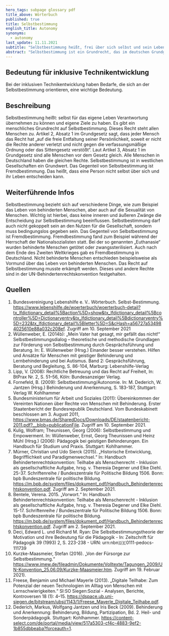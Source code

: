 ```yaml
---
hero_tags: subpage glossary pdf
title_above: Wörterbuch
published: true
title: Selbstbestimmung
english_title: Autonomy
synonyms:
  - autonomy
last_update: 11.11.2021
subtitle: "Selbstbestimmung heißt, frei über sich selbst und sein Leben entscheiden zu können."
abstract: "Selbstbestimmung ist ein Grundrecht, das im deutschen Grundgesetz steht. Es garantiert, dass jeder Mensch sein Leben selbst gestalten kann, eigene Ziele haben darf und diese auch verwirklichen kann. Natürlich gilt das auch für Menschen mit Behinderung. Sie können Unterstützung und Beratung bekommen, aber sie entscheiden selbst. Darin muss man sie stärken und stützen. Das nennt man „Empowerment“."
---
```


## Bedeutung für inklusive Technikentwicklung

Bei der inklusiven Technikentwicklung haben Bedarfe, die sich an der Selbstbestimmung orientieren, eine wichtige Bedeutung.

## Beschreibung

Selbstbestimmung heißt: selbst für das eigene Leben Verantwortung übernehmen zu können und eigene Ziele zu haben. Es gibt ein menschliches Grundrecht auf Selbstbestimmung. Dieses Recht steht allen Menschen zu. Artikel 2, Absatz 1 im Grundgesetz sagt, dass jeder Mensch das Recht hat „auf die freie Entfaltung seiner Persönlichkeit, soweit er nicht die Rechte anderer verletzt und nicht gegen die verfassungsmäßige Ordnung oder das Sittengesetz verstößt“. Laut Artikel 3, Absatz 1 im Grundgesetz sind alle Menschen vor dem Gesetz gleich. Alle Menschen in Deutschland haben die gleichen Rechte. Selbstbestimmung ist in westlichen Gesellschaften ein Grundwert. Das Gegenteil von Selbstbestimmung ist Fremdbestimmung. Das heißt, dass eine Person nicht selbst über sich und ihr Leben entscheiden kann.

## Weiterführende Infos

Selbstbestimmung bezieht sich auf verschiedene Dinge, wie zum Beispiel das Leben von behinderten Menschen, aber auch auf die Sexualität von Menschen. Wichtig ist hierbei, dass keine inneren und äußeren Zwänge die Entscheidung zur Selbstbestimmung beeinflussen. Selbstbestimmung darf auch nicht gekoppelt sein an den Nutzen für die Gesellschaft, sondern muss bedingungslos gegeben sein. Das Gegenteil von Selbstbestimmung ist Fremdbestimmung. Fremdbestimmung fand zum Beispiel während der Herrschaft der Nationalsozialisten statt. Bei der so genannten „Euthanasie“ wurden behinderte Menschen getötet oder zwangssterilisiert. Auch nach dem Ende des Zweiten Weltkrieges gab es Fremdbestimmung in Deutschland. Nicht behinderte Menschen entschieden beispielsweise als Vormund über das Leben von behinderten Menschen. Das Recht auf Selbstbestimmung musste erkämpft werden. Dieses und andere Rechte sind in der UN-Behindertenrechtskonvention festgehalten. 

## Quellen

1. Bundesvereinigung Lebenshilfe e. V.. Wörterbuch. Selbst-Bestimmung. <https://www.lebenshilfe.de/woerterbuch/woerterbuch-detail?tx_lfdictionary_detail%5Baction%5D=show&tx_lfdictionary_detail%5Bcontroller%5D=Dictionaryentry&tx_lfdictionary_detail%5Bdictionaryentry%5D=232&tx_lfdictionary_detail%5Bletter%5D=S&cHash=a56727a534984025610e88a032c208ef>. Zugriff am 10. September 2021
2. Wüllenweber, E. (2014b): „Mein Vater hat gesagt, mir gefällt das nicht!“ Selbstbestimmungsdialog – theoretische und methodische Grundlagen zur Förderung von Selbstbestimmung durch Gesprächsführung und Beratung. In: E. Wüllenweber (Hrsg.) Einander besser verstehen. Hilfen und Ansätze für Menschen mit geistiger Behinderung und Lernbehinderung und bei Autismus. Band 2: Gesprächsführung, Beratung und Begleitung, S. 86-104, Marburg: Lebenshilfe-Verlag
3. Lipp, V. (2008): Rechtliche Betreuung und das Recht auf Freiheit, In: BtPrax Nr. 2, S. 51–56, Köln: Bundesanzeiger Verlag.
4. Fornefeld, B. (2009): Selbstbestimmung/Autonomie. In: M. Dederich, W. Jantzen (Hrsg.) Behinderung und Anerkennung, S. 183-187, Stuttgart: Verlag W. Kohlhammer
5. Bundesministerium für Arbeit und Soziales (2011): Übereinkommen der Vereinten Nationen über Rechte von Menschen mit Behinderung. Erster Staatenbericht der Bundesrepublik Deutschland. Vom Bundeskabinett beschlossen am 3. August 2011, <https://www.bmas.de/SharedDocs/Downloads/DE/staatenbericht-2011.pdf?__blob=publicationFile>. Zugriff am 10. September 2021.
6. Kulig, Wolfram; Theunissen, Georg (2006): Selbstbestimmung und Empowerment. In: Wüllenweber, Ernst, Georg Theunissen und Heinz Mühl (Hrsg.) (2006): Pädagogik bei geistigen Behinderungen. Ein Handbuch für Studium und Praxis. Stuttgart: Kohlhammer.
7. Mürner, Christian und Udo Sierck (2015). „Historische Entwicklung, Begrifflichkeit und Paradigmenwechsel.“ In: Handbuch Behindertenrechtskonvention: Teilhabe als Menschenrecht - Inklusion als gesellschaftliche Aufgabe, hrsg. v. Theresia Degener und Elke Diehl. 25-37. Schriftenreihe / Bundeszentrale für Politische Bildung 1506. Bonn: bpb Bundeszentrale für politische Bildung. <https://m.bpb.de/system/files/dokument_pdf/Handbuch_Behindertenrechtskonvention.pdf>. Zugriff am 2. September 2021.
8. Bentele, Verena. 2015. „Vorwort.“ In: Handbuch Behindertenrechtskonvention: Teilhabe als Menschenrecht - Inklusion als gesellschaftliche Aufgabe, hrsg. v. Theresia Degener und Elke Diehl. 15-17. Schriftenreihe / Bundeszentrale für Politische Bildung 1506. Bonn: bpb Bundeszentrale für politische Bildung. <https://m.bpb.de/system/files/dokument_pdf/Handbuch_Behindertenrechtskonvention.pdf>. Zugriff am 2. September 2021.
9. Deci, Edward L. und Richard M. Ryan: Die Selbstbestimmungstheorie der Motivation und ihre Bedeutung für die Pädagogik - In: Zeitschrift für Pädagogik 39 (1993) 2, S. 223-238 - URN: urn:nbn:de:0111-pedocs-111739
10. Kurzke-Maasmeier, Stefan (2016). „Von der Fürsorge zur Selbstbestimmung.“ <https://www.imew.de/fileadmin/Dokumente/Volltexte/Tagungen_2009/UN-Konvention_25.06.09/Kurzke-Maasmeier.htm>. Zugriff am 19. Februar 2021).
11. Freese, Benjamin und Michael Mayerle (2013). „Digitale Teilhabe: Zum Potenzial der neuen Technologien im Alltag von Menschen mit Lernschwierigkeiten.“ SI:SO Siegen:Sozial - Analysen, Berichte, Kontroversen 18 (1): 4–15. <https://dspace.ub.uni-siegen.de/bitstream/ubsi/1143/1/Freese_Mayerle_Digitale_Teilhabe.pdf>.
12. Dederich, Markus, Wolfgang Jantzen und Iris Beck (2009). Behinderung und Anerkennung: Behinderung, Bildung, Partizipation, Bd. 2. Heil- und Sonderpädagogik. Stuttgart: Kohlhammer. <https://content-select.com/de/portal/media/view/517a5303-cf4c-4883-9ef2-1b855dbbeaba?forceauth=1>.
